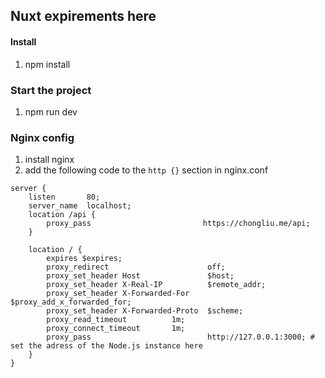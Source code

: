 ## Nuxt expirements here

#### Install
1. npm install

### Start the project
1. npm run dev

### Nginx config
1. install nginx
2. add the following code to the `http {}` section in nginx.conf
```
server {
    listen       80;
    server_name  localhost;
    location /api {
        proxy_pass                         https://chongliu.me/api;
    }

    location / {
        expires $expires;
        proxy_redirect                      off;
        proxy_set_header Host               $host;
        proxy_set_header X-Real-IP          $remote_addr;
        proxy_set_header X-Forwarded-For    $proxy_add_x_forwarded_for;
        proxy_set_header X-Forwarded-Proto  $scheme;
        proxy_read_timeout          1m;
        proxy_connect_timeout       1m;
        proxy_pass                          http://127.0.0.1:3000; # set the adress of the Node.js instance here
    }
}
```
